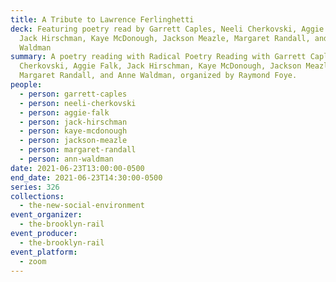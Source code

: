 ```yaml
---
title: A Tribute to Lawrence Ferlinghetti
deck: Featuring poetry read by Garrett Caples, Neeli Cherkovski, Aggie Falk,
  Jack Hirschman, Kaye McDonough, Jackson Meazle, Margaret Randall, and Anne
  Waldman
summary: A poetry reading with Radical Poetry Reading with Garrett Caples, Neeli
  Cherkovski, Aggie Falk, Jack Hirschman, Kaye McDonough, Jackson Meazle,
  Margaret Randall, and Anne Waldman, organized by Raymond Foye.
people:
  - person: garrett-caples
  - person: neeli-cherkovski
  - person: aggie-falk
  - person: jack-hirschman
  - person: kaye-mcdonough
  - person: jackson-meazle
  - person: margaret-randall
  - person: ann-waldman
date: 2021-06-23T13:00:00-0500
end_date: 2021-06-23T14:30:00-0500
series: 326
collections:
  - the-new-social-environment
event_organizer:
  - the-brooklyn-rail
event_producer:
  - the-brooklyn-rail
event_platform:
  - zoom
---
```

